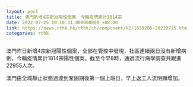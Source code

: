 ```yaml
---
layout: post
title: 澳門新增4宗新冠陽性個案　今輪疫情累計1814宗
date: 2022-07-25 10:10:41.000000000 +08:00
link: https://news.rthk.hk/rthk/ch/component/k2/1659205-20220725.htm
categories: rthk
---
```


澳門昨日新增4宗新冠陽性個案，全部在管控中發現，社區連續兩日沒有新增病例，今輪疫情累計1814宗陽性個案。截至今早8時，通過流行病學調查共跟進22955人次。

澳門由全城靜止狀態過渡到鞏固期後第一個上班日，早上返工人流明顯增加。
